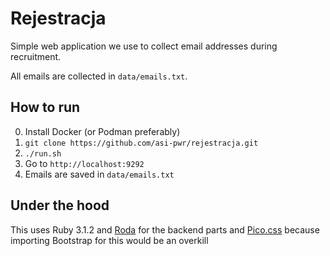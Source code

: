 # Rejestracja

Simple web application we use to collect email addresses during recruitment.

All emails are collected in `data/emails.txt`.

## How to run

0. Install Docker (or Podman preferably)
1. `git clone https://github.com/asi-pwr/rejestracja.git`
2. `./run.sh`
3. Go to `http://localhost:9292`
4. Emails are saved in `data/emails.txt`

## Under the hood

This uses Ruby 3.1.2 and [Roda](https://github.com/jeremyevans/roda) for the backend parts and [Pico.css](https://picocss.com) because importing Bootstrap for this would be an overkill
